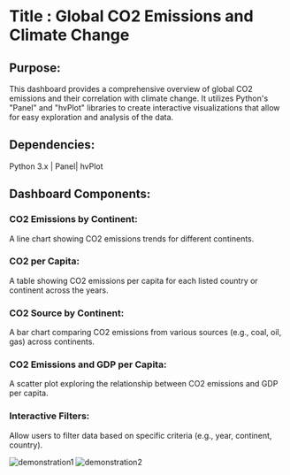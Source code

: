 # Title :  Global CO2 Emissions and Climate Change 

## Purpose:
This dashboard provides a comprehensive overview of global CO2 emissions and their correlation with climate change. It utilizes Python's "Panel" and "hvPlot" libraries to create interactive visualizations that allow for easy exploration and analysis of the data.

## Dependencies:
Python 3.x |
Panel|
hvPlot

## Dashboard Components:

### CO2 Emissions by Continent: 
A line chart showing CO2 emissions trends for different continents.
### CO2 per Capita: 
A table showing CO2 emissions per capita for each listed country or continent across the years.
### CO2 Source by Continent: 
A bar chart comparing CO2 emissions from various sources (e.g., coal, oil, gas) across continents.
### CO2 Emissions and GDP per Capita:
A scatter plot exploring the relationship between CO2 emissions and GDP per capita.
### Interactive Filters: 
Allow users to filter data based on specific criteria (e.g., year, continent, country).

![demonstration1](https://github.com/user-attachments/assets/c7a82c84-bd32-4277-8f10-4625f1e57556)
![demonstration2](https://github.com/user-attachments/assets/cc0f2972-06ba-48e1-8b41-f11531ed8c39)


